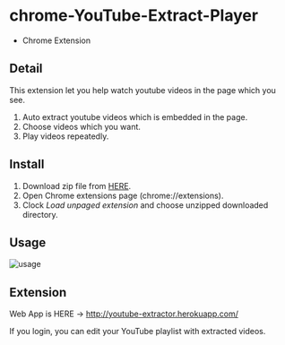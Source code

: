 chrome-YouTube-Extract-Player
=====================
- Chrome Extension

Detail
------
This extension let you help watch youtube videos in the page which you see.

1. Auto extract youtube videos which is embedded in the page.
2. Choose videos which you want.
3. Play videos repeatedly.

Install
-------
1. Download zip file from [HERE](https://github.com/krrrr38/chrome-YouTube-Extract-Player/archive/master.zip).
2. Open Chrome extensions page (chrome://extensions).
3. Clock *Load unpaged extension* and choose unzipped downloaded directory.

Usage
------
![usage](http://krrrr38.github.io/chrome-YouTube-Extract-Player/images/usage.gif)

Extension
------------
Web App is HERE → http://youtube-extractor.herokuapp.com/

If you login, you can edit your YouTube playlist with extracted videos.
